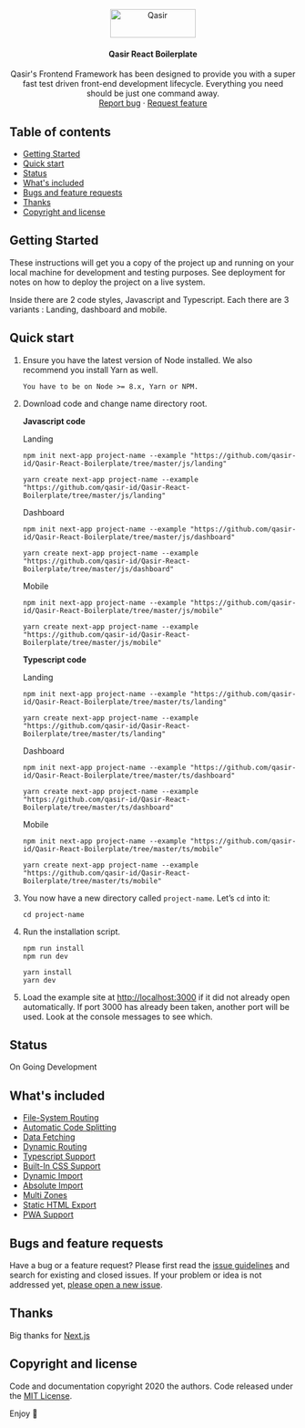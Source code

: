<p align="center">
  <a href="https://example.com/">
    <img src="https://www.qasir.id/assets/v2/images/logo.svg" alt="Qasir" width=150 height=50>
  </a>

  <h4 align="center">Qasir React Boilerplate</h4>

  <p align="center">
    Qasir's Frontend Framework has been designed to provide you with a super fast test driven front-end development lifecycle. Everything you need should be just one command away.
    <br>
    <a href="https://github.com/qasir-id/Qasir-React-Boilerplate/issues/new?template=bug.md">Report bug</a>
    ·
    <a href="https://github.com/qasir-id/Qasir-React-Boilerplate/issues/new?template=feature.md&labels=feature">Request feature</a>
  </p>
</p>

## Table of contents

- [Getting Started](#getting-started)
- [Quick start](#quick-start)
- [Status](#status)
- [What's included](#whats-included)
- [Bugs and feature requests](#bugs-and-feature-requests)
- [Thanks](#thanks)
- [Copyright and license](#copyright-and-license)

## Getting Started

These instructions will get you a copy of the project up and running on your local machine for development and testing purposes. See deployment for notes on how to deploy the project on a live system.

Inside there are 2 code styles, Javascript and Typescript. Each there are 3 variants : Landing, dashboard and mobile.

## Quick start

1.  Ensure you have the latest version of Node installed. We also recommend you install Yarn as well.

    ```
    You have to be on Node >= 8.x, Yarn or NPM.
    ```

2.  Download code and change name directory root.

    **Javascript code**

    Landing

    ```
    npm init next-app project-name --example "https://github.com/qasir-id/Qasir-React-Boilerplate/tree/master/js/landing"
    ```

    ```
    yarn create next-app project-name --example "https://github.com/qasir-id/Qasir-React-Boilerplate/tree/master/js/landing"
    ```

    Dashboard

    ```
    npm init next-app project-name --example "https://github.com/qasir-id/Qasir-React-Boilerplate/tree/master/js/dashboard"
    ```

    ```
    yarn create next-app project-name --example "https://github.com/qasir-id/Qasir-React-Boilerplate/tree/master/js/dashboard"
    ```

    Mobile

    ```
    npm init next-app project-name --example "https://github.com/qasir-id/Qasir-React-Boilerplate/tree/master/js/mobile"
    ```

    ```
    yarn create next-app project-name --example "https://github.com/qasir-id/Qasir-React-Boilerplate/tree/master/js/mobile"
    ```

    **Typescript code**

    Landing

    ```
    npm init next-app project-name --example "https://github.com/qasir-id/Qasir-React-Boilerplate/tree/master/ts/landing"
    ```

    ```
    yarn create next-app project-name --example "https://github.com/qasir-id/Qasir-React-Boilerplate/tree/master/ts/landing"
    ```

    Dashboard

    ```
    npm init next-app project-name --example "https://github.com/qasir-id/Qasir-React-Boilerplate/tree/master/ts/dashboard"
    ```

    ```
    yarn create next-app project-name --example "https://github.com/qasir-id/Qasir-React-Boilerplate/tree/master/ts/dashboard"
    ```

    Mobile

    ```
    npm init next-app project-name --example "https://github.com/qasir-id/Qasir-React-Boilerplate/tree/master/ts/mobile"
    ```

    ```
    yarn create next-app project-name --example "https://github.com/qasir-id/Qasir-React-Boilerplate/tree/master/ts/mobile"
    ```

3.  You now have a new directory called `project-name`. Let’s `cd` into it:

    ```
    cd project-name
    ```

4.  Run the installation script.

    ```
    npm run install
    npm run dev
    ```

    ```
    yarn install
    yarn dev
    ```

5.  Load the example site at [http://localhost:3000](http://localhost:3000) if it did not already open automatically. If port 3000 has already been taken, another port will be used. Look at the console messages to see which.

## Status

On Going Development

## What's included

- [File-System Routing](https://nextjs.org/docs/routing/introduction)
- [Automatic Code Splitting](https://reactjs.org/docs/code-splitting.html)
- [Data Fetching](https://nextjs.org/docs/basic-features/data-fetching)
- [Dynamic Routing](https://nextjs.org/docs/routing/dynamic-routes)
- [Typescript Support](https://nextjs.org/docs/basic-features/typescript)
- [Built-In CSS Support](https://nextjs.org/docs/basic-features/built-in-css-support)
- [Dynamic Import](https://nextjs.org/docs/advanced-features/dynamic-import)
- [Absolute Import](https://nextjs.org/docs/advanced-features/module-path-aliases)
- [Multi Zones](https://nextjs.org/docs/advanced-features/multi-zones)
- [Static HTML Export](https://nextjs.org/docs/advanced-features/static-html-export)
- [PWA Support](https://developer.mozilla.org/en-US/docs/Web/Progressive_web_apps/Introduction)

## Bugs and feature requests

Have a bug or a feature request? Please first read the [issue guidelines](https://github.com/qasir-id/Qasir-React-Boilerplate/blob/master/CONTRIBUTING.md) and search for existing and closed issues. If your problem or idea is not addressed yet, [please open a new issue](https://github.com/qasir-id/Qasir-React-Boilerplate/issues/new).

## Thanks

Big thanks for [Next.js](https://nextjs.org/)

## Copyright and license

Code and documentation copyright 2020 the authors. Code released under the [MIT License](https://github.com/qasir-id/Qasir-React-Boilerplate/blob/master/LICENSE).

Enjoy :metal:
